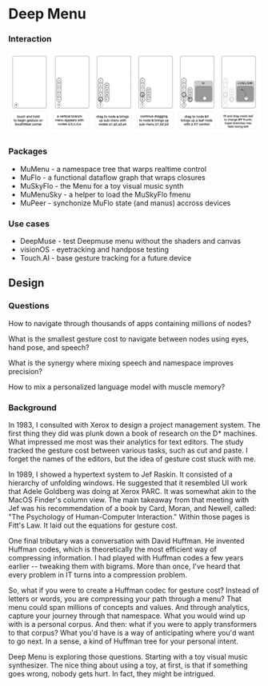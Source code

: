 # Deep Menu 

### Interaction
![Diagram](/Resouces/Interaction.png)

### Packages

+ MuMenu - a namespace tree that warps realtime control
+ MuFlo - a functional dataflow graph that wraps closures
+ MuSkyFlo - the Menu for a toy visual music synth
+ MuMenuSky - a helper to load the MuSkyFlo fmenu
+ MuPeer - synchonize MuFlo state (and manus) accross devices

### Use cases 

+ DeepMuse - test Deepmuse menu without the shaders and canvas
+ visionOS - eyetracking and handpose testing 
+ Touch.AI - base gesture tracking for a future device

## Design 

### Questions

How to navigate through thousands of apps containing millions of nodes?

What is the smallest gesture cost to navigate between nodes using eyes, hand pose, and speech?

What is the synergy where mixing speech and namespace improves precision?

How to mix a personalized language model with muscle memory?

### Background

In 1983, I consulted with Xerox to design a project management system. The first thing they did was plunk down a book of research on the D* machines. What impressed me most was their analytics for text editors. The study tracked the gesture cost between various tasks, such as cut and paste. I forget the names of the editors, but the idea of gesture cost stuck with me.

In 1989, I showed a hypertext system to Jef Raskin. It consisted of a hierarchy of unfolding windows. He suggested that it resembled UI work that Adele Goldberg was doing at Xerox PARC. It was somewhat akin to the MacOS Finder's column view. The main takeaway from that meeting with Jef was his recommendation of a book by Card, Moran, and Newell, called: "The Psychology of Human-Computer Interaction." Within those pages is Fitt's Law. It laid out the equations for gesture cost.

One final tributary was a conversation with David Huffman. He invented Huffman codes, which is theoretically the most efficient way of compressing information. I had played with Huffman codes a few years earlier -- tweaking them with bigrams. More than once, I've heard that every problem in IT turns into a compression problem.

So, what if you were to create a Huffman codec for gesture cost? Instead of letters or words, you are compressing your path through a menu? That menu could span millions of concepts and values. And through analytics, capture your journey through that namespace. What you would wind up with is a personal corpus. And then: what if you were to apply transformers to that corpus? What you'd have is a way of anticipating where you'd want to go next. In a sense, a kind of Huffman tree for your personal intent.

Deep Menu is exploring those questions. Starting with a toy visual music synthesizer. The nice thing about using a toy, at first, is that if something goes wrong, nobody gets hurt. In fact, they might be intrigued.

